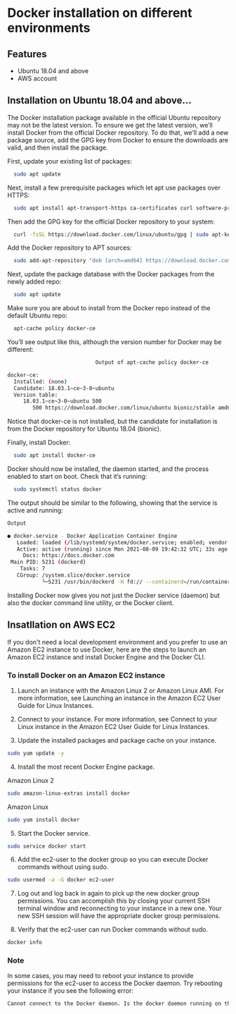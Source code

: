 
# Docker installation on different environments


## Features

- Ubuntu 18.04 and above
- AWS account


## Installation on Ubuntu 18.04 and above...

The Docker installation package available in the official Ubuntu repository may not be the latest version.
To ensure we get the latest version, we’ll install Docker from the official Docker repository.
To do that, we’ll add a new package source, add the GPG key from Docker to ensure the downloads are valid, and then install the package.

First, update your existing list of packages:

```bash
  sudo apt update
```
Next, install a few prerequisite packages which let apt use packages over HTTPS:

```bash
  sudo apt install apt-transport-https ca-certificates curl software-properties-common
```  
Then add the GPG key for the official Docker repository to your system:

```bash
  curl -fsSL https://download.docker.com/linux/ubuntu/gpg | sudo apt-key add -
``` 
Add the Docker repository to APT sources:

```bash
  sudo add-apt-repository "deb [arch=amd64] https://download.docker.com/linux/ubuntu bionic stable"
```
Next, update the package database with the Docker packages from the newly added repo:

```bash
  sudo apt update
```
Make sure you are about to install from the Docker repo instead of the default Ubuntu repo:

```bash
  apt-cache policy docker-ce
```
You’ll see output like this, although the version number for Docker may be different:

```bash
                            Output of apt-cache policy docker-ce

docker-ce:
  Installed: (none)
  Candidate: 18.03.1~ce~3-0~ubuntu
  Version table:
     18.03.1~ce~3-0~ubuntu 500
        500 https://download.docker.com/linux/ubuntu bionic/stable amd64 Packages
```
Notice that docker-ce is not installed, but the candidate for installation is from the Docker repository for Ubuntu 18.04 (bionic).

Finally, install Docker:

```bash
  sudo apt install docker-ce
```

Docker should now be installed, the daemon started, and the process enabled to start on boot. Check that it’s running:

```bash
  sudo systemctl status docker
```
The output should be similar to the following, showing that the service is active and running:

```bash
Output

● docker.service - Docker Application Container Engine
   Loaded: loaded (/lib/systemd/system/docker.service; enabled; vendor preset: enabled)
   Active: active (running) since Mon 2021-08-09 19:42:32 UTC; 33s ago
     Docs: https://docs.docker.com
 Main PID: 5231 (dockerd)
    Tasks: 7
   CGroup: /system.slice/docker.service
           └─5231 /usr/bin/dockerd -H fd:// --containerd=/run/containerd/containerd.sock
```
Installing Docker now gives you not just the Docker service (daemon) but also the docker command line utility, or the Docker client. 
## Insatllation on AWS EC2
If you don't need a local development environment and you prefer to use an Amazon EC2 instance to use Docker, here are the steps to launch an Amazon EC2 instance and install Docker Engine and the Docker CLI.

### To install Docker on an Amazon EC2 instance
  1. Launch an instance with the Amazon Linux 2 or Amazon Linux AMI. For more information, see Launching an instance in the Amazon EC2 User Guide for Linux Instances.

  2. Connect to your instance. For more information, see Connect to your Linux instance in the Amazon EC2 User Guide for Linux Instances.

  3. Update the installed packages and package cache on your instance.

  ```bash
  sudo yum update -y
  ```
  4. Install the most recent Docker Engine package.

Amazon Linux 2

```bash
sudo amazon-linux-extras install docker
```
Amazon Linux 

```bash
sudo yum install docker
```
  5. Start the Docker service.

```bash
sudo service docker start
```
  6. Add the ec2-user to the docker group so you can execute Docker commands without using sudo.

  ```bash
  sudo usermod -a -G docker ec2-user
  ```
  7. Log out and log back in again to pick up the new docker group permissions. You can accomplish this by closing your current SSH terminal window and reconnecting to your instance in a new one. Your new SSH session will have the appropriate docker group permissions.

  8. Verify that the ec2-user can run Docker commands without sudo.
  ```bash
  docker info
  ```

### Note
In some cases, you may need to reboot your instance to provide permissions for the ec2-user to access the Docker daemon. Try rebooting your instance if you see the following error:
```bash
Cannot connect to the Docker daemon. Is the docker daemon running on this host?
```
